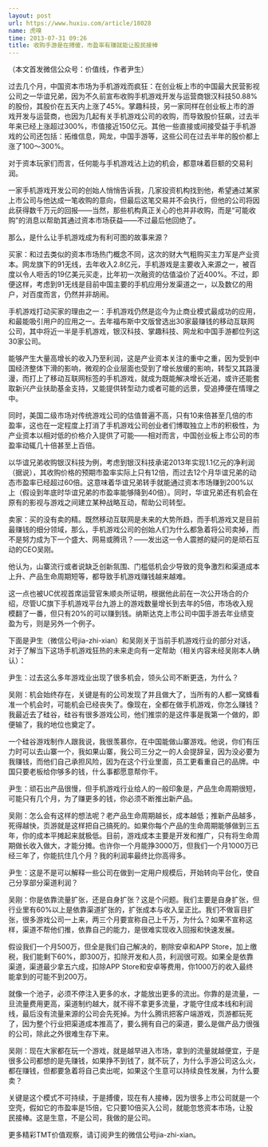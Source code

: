 ```yaml
---
layout: post
url: https://www.huxiu.com/article/18028
name: 虎嗅
time: 2013-07-31 09:26
title: 收购手游是在搏傻，市盈率有赚就能让股民接棒
---
```

（本文首发微信公众号：价值线，作者尹生）

过去几个月，中国资本市场为手机游戏而疯狂：在创业板上市的中国最大民营影视公司之一华谊兄弟，因为不久前宣布收购手机游戏开发与运营商银汉科技50.88%的股份，其股价在五天内上涨了45%。掌趣科技，另一家同样在创业板上市的游戏开发与运营商，也因为几起有关手机游戏公司的收购，而导致股价狂飙，过去半年来已经上涨超过300%，市值接近150亿元。其他一些直接或间接受益于手机游戏的公司还包括：拓维信息，网龙，中国手游等，这些公司在过去半年的股价都上涨了100～300%。

对于资本玩家们而言，任何能与手机游戏沾上边的机会，都意味着巨额的交易利润。

一家手机游戏开发公司的创始人悄悄告诉我，几家投资机构找到他，希望通过某家上市公司与他达成一笔收购的意向，但最后这笔交易并不会执行，但他的公司将因此获得数千万元的回报——当然，那些机构真正关心的也并非收购，而是“可能收购”的消息以帮助其通过资本市场获益——不过最后他回绝了。

那么，是什么让手机游戏成为有利可图的故事来源？

买家：和过去类似的资本市场热门概念不同，这次的财大气粗购买主力军是产业资本。网龙旗下的91无线，去年收入2.8亿元，手机游戏是主要收入来源之一，被百度以令人咂舌的19亿美元买走，比年初一次融资的估值溢价了近400%。不过，即便这样，考虑到91无线是目前中国主要的手机应用分发渠道之一，以及数亿的用户，对百度而言，仍然并非胡闹。

手机游戏打动买家的理由之一：手机游戏仍然是迄今为止商业模式最成功的应用，和最能吸引用户的应用之一。去年福布斯中文版曾选出30家最赚钱的移动互联网公司，其中将近一半是手机游戏，银汉科技、掌趣科技、网龙和中国手游都位列这30家公司。

能够产生大量高增长的收入乃至利润，这是产业资本关注的重中之重，因为受到中国经济整体下滑的影响，微观的企业层面也受到了增长放缓的影响，转型又其路漫漫，而打上了移动互联网标签的手机游戏，就成为既能解决增长近渴，或许还能套取新兴产业扶助基金支持，又能提供转型动力或者可能的远景，受追捧便在情理之中。

同时，美国二级市场对传统游戏公司的估值普遍不高，只有10来倍甚至几倍的市盈率，这也在一定程度上打消了手机游戏公司创业者们博取独立上市的积极性，为产业资本以相对低的价格介入提供了可能——相对而言，中国创业板上市公司的市盈率动辄几十倍甚至上百倍。

以华谊兄弟收购银汉科技为例，考虑到银汉科技承诺2013年实现1.1亿元的净利润（据说），其收购价格的预期市盈率实际上只有12倍，而过去12个月华谊兄弟的动态市盈率已经超过60倍。这意味着华谊兄弟转手就能通过资本市场赚到200%以上（假设到年底时华谊兄弟的市盈率能够降到40倍）。同时，华谊兄弟还有机会在原有的影视与游戏之间建立某种战略互动，帮助公司转型。

卖家：买的没有卖的精。既然移动互联网是未来的大势所趋，而手机游戏又是目前最赚钱的细分领域，那么，手机游戏公司的创始人们为什么都急着将公司卖掉，而不是努力成为下一个盛大、网易或腾讯？——发出这一令人震撼的疑问的是顽石互动的CEO吴刚。

他认为，山寨流行或者说缺乏创新氛围、门槛低机会少导致的竞争激烈和渠道成本上升、产品生命周期短等，都导致手机游戏赚钱越来越难。

这一点也被UC优视首席运营官朱顺炎所证明，根据他此前在一次公开场合的介绍，尽管UC旗下手机游戏平台九游上的游戏数量增长到去年的5倍，市场收入规模翻了一番，但只有20%的可以赚到钱。纳斯达克上市公司中国手游去年业绩变盈为亏，则是另外一个例子。

下面是尹生（微信公号jia-zhi-xian）和吴刚关于当前手机游戏行业的部分对话，对于了解当下这场手机游戏狂热的未来走向有一定帮助（相关内容未经吴刚本人确认）：

尹生：过去这么多年游戏业出现了很多机会，领头公司不断更迭，为什么？

吴刚：机会始终存在，关键是有的公司发现了并且做大了，当所有的人都一窝蜂看准一个机会时，可能机会已经丧失了。像现在，全都在做手机游戏，你怎么赚钱？我最近去了硅谷，硅谷有很多游戏公司，他们推崇的是这件事是我第一个做的，即便输了，我的地位也奠定了。

一个硅谷游戏制作人跟我说，我很羡慕你，在中国能做山寨游戏。他说，你们有压力时可以去山寨一个，我如果山寨，我公司三分之一的人会提辞呈，因为没必要为我赚钱，而他们自己承担风险，因为在这个行业里面，员工更看重自己的品牌。中国只要老板给你够多的钱，什么事都愿意帮你干。

尹生：顽石出产品很慢，但手机游戏行业给人的一般印象是，产品生命周期很短，可能只有几个月，为了赚更多的钱，你必须不断推出新产品。

吴刚：怎么会有这样的想法呢？老产品生命周期越长，成本越低；推新产品越多，死得越快，页游就是这样把自己搞死的。如果你每个产品的生命周期能够做到三五年，你的成本平摊起来就极低。目前，游戏成本主要是开发和推广，只有将生命周期做长收入做大，才能分摊。也许你一个月能挣3000万，但我们一个月1000万已经三年了，你能抗住几个月？我的利润率最终比你高得多。

尹生：这是不是可以解释一些公司在做到一定用户规模后，开始转向平台化，使自己分享部分渠道利润？

吴刚：你是依靠流量扩张，还是自身扩张？这是个问题。我们主要是自身扩张，但行业里有60%以上是依靠渠道扩张的，扩张成本与收入呈正比。我们不做盲目扩张，很多游戏公司一上来，两三个月要宣称自己上千万，为什么？如果不宣称这样，渠道不帮他们推，依靠自己的能力，是很难实现收入回报和快速发展。

假设我们一个月500万，但全是我们自己解决的，剔除安卓和APP Store，加上缴税，我们能剩下60%，即300万，扣除开发和人员，利润很可观。如果全是依靠渠道，渠道最少拿五六成，扣除APP Store和安卓等费用，你1000万的收入最终能拿到的可能不到200万。

就像一个池子，必须不停注入更多的水，才能放出更多的流出。你靠的是流量，一旦流量费用更高，渠道制约越大，就不得不拿更多流量，才能守住成本线和利润线，最后没有流量来源的公司会先死掉。为什么腾讯把客户端游戏，页游都玩死了，因为整个行业把渠道成本推高了，要么拥有自己的渠道，要么是做产品力很强的公司，除此之外很难生存下来。

吴刚：现在大家都在玩一个游戏，就是越早进入市场，拿到的流量就越便宜，于是很多公司都想的是先赚钱，如果挣不到钱了，就不玩了，为什么手游公司这么火，都在赚钱，但都要急着将自己卖出呢，如果这个生意可以持续良性发展，为什么要卖？

关键是这个模式不可持续，于是搏傻，现在有人接棒，因为很多上市公司就是一个空壳，假如它的市盈率是15倍，它只要10倍买入公司，就能忽悠资本市场，让股民接棒。这是生意，不是公司，我做的是公司。

更多精彩TMT价值观察，请订阅尹生的微信公号jia-zhi-xian。

